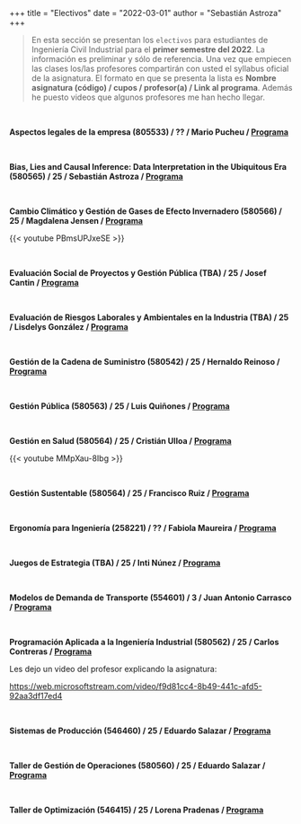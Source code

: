 +++
title = "Electivos"
date = "2022-03-01"
author = "Sebastián Astroza"
+++

> En esta sección se presentan los `electivos` para estudiantes de Ingeniería Civil Industrial para el **primer semestre del 2022**. La información es preliminar y sólo de referencia. Una vez que empiecen las clases los/las profesores compartirán con usted el syllabus oficial de la asignatura. El formato en que se presenta la lista es **Nombre asignatura (código) / cupos / profesor(a) / Link al programa**. Además he puesto videos que algunos profesores me han hecho llegar.

&nbsp;

**Aspectos legales de la empresa (805533) / ?? / Mario Pucheu / [Programa](/Aspectos_Legales.pdf)**

&nbsp;

**Bias, Lies and Causal Inference: Data Interpretation in the Ubiquitous Era (580565) / 25 / Sebastián Astroza /  [Programa](/DataInterpretation.pdf)**

&nbsp;

**Cambio Climático y Gestión de Gases de Efecto Invernadero (580566) / 25 / Magdalena Jensen / [Programa](/Cambio_climatico.pdf)**

{{< youtube PBmsUPJxeSE >}}

&nbsp;

**Evaluación Social de Proyectos y Gestión Pública (TBA) / 25 / Josef Cantin / [Programa](/Eval_social.pdf)**

&nbsp;

**Evaluación de Riesgos Laborales y Ambientales en la Industria (TBA) / 25 / Lisdelys González  / [Programa](/Riesgos.pdf)**

&nbsp;

**Gestión de la Cadena de Suministro (580542) / 25 / Hernaldo Reinoso / [Programa](/Gestion_Cadena_Suministro.pdf)**

&nbsp;

**Gestión Pública (580563) / 25 / Luis Quiñones / [Programa](/Gestion_Publica.pdf)**

&nbsp;

**Gestión en Salud (580564) / 25 / Cristián Ulloa / [Programa](/Gestion_en_salud.pdf)**

{{< youtube MMpXau-8Ibg >}}

&nbsp;

**Gestión Sustentable (580564) / 25 / Francisco Ruiz / [Programa](/Gestion_Sustentable.pdf)**

&nbsp;

**Ergonomía para Ingeniería (258221) / ?? / Fabiola Maureira / [Programa](/Ergonomia.pdf)**

&nbsp;

**Juegos de Estrategia (TBA) / 25 / Inti Núnez / [Programa](/Juegos.pdf)**

&nbsp;

**Modelos de Demanda de Transporte (554601) / 3 / Juan Antonio Carrasco / [Programa](/Demanda.pdf)**

&nbsp;

**Programación Aplicada a la Ingeniería Industrial (580562) / 25 / Carlos Contreras / [Programa](/Programacion_Aplicada.pdf)**

Les dejo un video del profesor explicando la asignatura:

https://web.microsoftstream.com/video/f9d81cc4-8b49-441c-afd5-92aa3df17ed4

&nbsp;

**Sistemas de Producción (546460) / 25 / Eduardo Salazar /  [Programa](/sp_programa.pdf)**

&nbsp;

**Taller de Gestión de Operaciones (580560) / 25 / Eduardo Salazar /  [Programa](/tgop_programa.pdf)**

&nbsp;

**Taller de Optimización (546415) / 25 / Lorena Pradenas /  [Programa](/Taller_optimizacion.pdf)**

